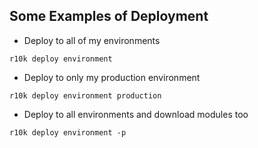 ## Some Examples of Deployment

* Deploy to all of my environments
```
r10k deploy environment
```

* Deploy to only my production environment
```
r10k deploy environment production
```

* Deploy to all environments and download modules too
```
r10k deploy environment -p
```
